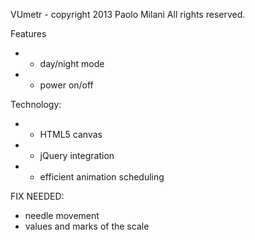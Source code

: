 VUmetr - copyright 2013 Paolo Milani 
All rights reserved.

Features
 * - day/night mode
 * - power on/off

Technology:
 * - HTML5 canvas
 * - jQuery integration
 * - efficient animation scheduling

FIX NEEDED:
 - needle movement
 - values and marks of the scale

